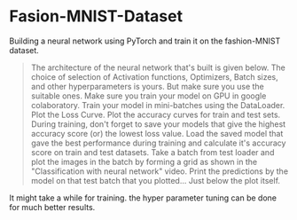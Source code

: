 # Fasion-MNIST-Dataset
Building a neural network using PyTorch and train it on the fashion-MNIST dataset.

> The architecture of the neural network that's built is given below.
> The choice of selection of Activation functions, Optimizers, Batch sizes, and other hyperparameters is yours. But make sure you use the suitable ones.
> Make sure you train your model on GPU in google colaboratory.
> Train your model in mini-batches using the DataLoader.
> Plot the Loss Curve.
> Plot the accuracy curves for train and test sets.
> During training, don't forget to save your models that give the highest accuracy score (or) the lowest loss value.
> Load the saved model that gave the best performance during training and calculate it's accuracy score on train and test datasets.
> Take a batch from test loader and plot the images in the batch by forming a grid as shown in the "Classification with neural network" video.
> Print the predictions by the model on that test batch that you plotted... Just below the plot itself.

It might take a while for training.
the hyper parameter tuning can be done for much better results.
